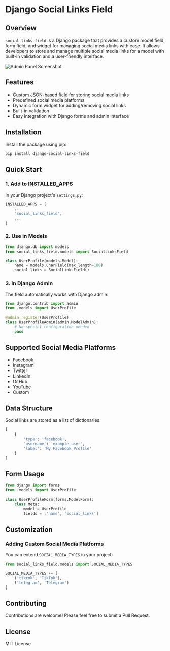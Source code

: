 # Django Social Links Field

## Overview

`social-links-field` is a Django package that provides a custom model field, form field, and widget for managing social media links with ease. It allows developers to store and manage multiple social media links for a model with built-in validation and a user-friendly interface.


![Admin Panel Screenshot](./social_links_field/screenshot.png?raw=true)

## Features

- Custom JSON-based field for storing social media links
- Predefined social media platforms
- Dynamic form widget for adding/removing social links
- Built-in validation
- Easy integration with Django forms and admin interface



## Installation

Install the package using pip:

```bash
pip install django-social-links-field
```


## Quick Start

### 1. Add to INSTALLED_APPS

In your Django project's `settings.py`:

```python
INSTALLED_APPS = [
    ...
    'social_links_field',
    ...
]
```

### 2. Use in Models

```python
from django.db import models
from social_links_field.models import SocialLinksField

class UserProfile(models.Model):
    name = models.CharField(max_length=100)
    social_links = SocialLinksField()
```

### 3. In Django Admin

The field automatically works with Django admin:

```python
from django.contrib import admin
from .models import UserProfile

@admin.register(UserProfile)
class UserProfileAdmin(admin.ModelAdmin):
    # No special configuration needed
    pass
```

## Supported Social Media Platforms

- Facebook
- Instagram
- Twitter
- LinkedIn
- GitHub
- YouTube
- Custom



## Data Structure

Social links are stored as a list of dictionaries:

```python
[
    {
        'type': 'facebook', 
        'username': 'example_user', 
        'label': 'My Facebook Profile'
    }
]
```

## Form Usage

```python
from django import forms
from .models import UserProfile

class UserProfileForm(forms.ModelForm):
    class Meta:
        model = UserProfile
        fields = ['name', 'social_links']
```

## Customization

### Adding Custom Social Media Platforms

You can extend `SOCIAL_MEDIA_TYPES` in your project:

```python
from social_links_field.models import SOCIAL_MEDIA_TYPES

SOCIAL_MEDIA_TYPES += [
    ('tiktok', 'TikTok'),
    ('telegram', 'Telegram')
]
```

## Contributing

Contributions are welcome! Please feel free to submit a Pull Request.

## License

MIT License